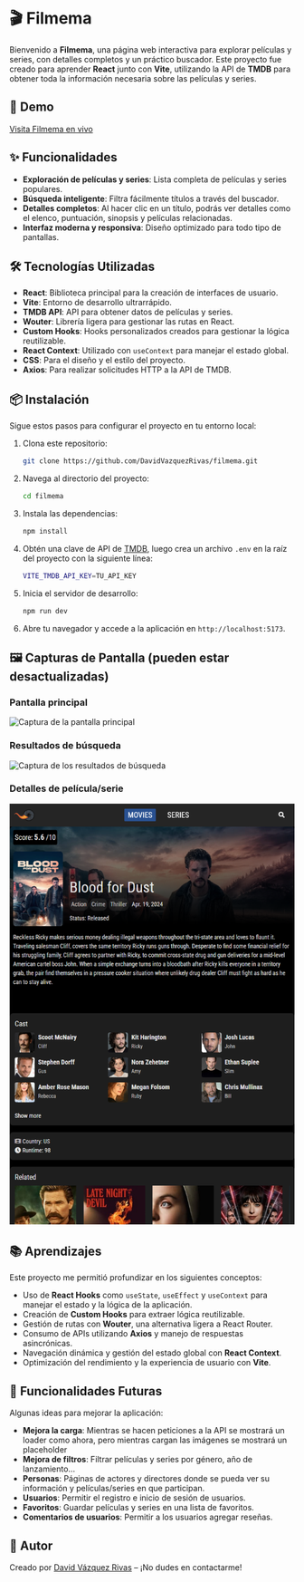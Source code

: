 # 🎬 Filmema

Bienvenido a **Filmema**, una página web interactiva para explorar películas y series, con detalles completos y un práctico buscador. Este proyecto fue creado para aprender **React** junto con **Vite**, utilizando la API de **TMDB** para obtener toda la información necesaria sobre las películas y series.

## 🚀 Demo
[Visita Filmema en vivo](https://filmema.vercel.app)

## ✨ Funcionalidades

- **Exploración de películas y series**: Lista completa de películas y series populares.
- **Búsqueda inteligente**: Filtra fácilmente títulos a través del buscador.
- **Detalles completos**: Al hacer clic en un título, podrás ver detalles como el elenco, puntuación, sinopsis y películas relacionadas.
- **Interfaz moderna y responsiva**: Diseño optimizado para todo tipo de pantallas.

## 🛠️ Tecnologías Utilizadas

- **React**: Biblioteca principal para la creación de interfaces de usuario.
- **Vite**: Entorno de desarrollo ultrarrápido.
- **TMDB API**: API para obtener datos de películas y series.
- **Wouter**: Librería ligera para gestionar las rutas en React.
- **Custom Hooks**: Hooks personalizados creados para gestionar la lógica reutilizable.
- **React Context**: Utilizado con `useContext` para manejar el estado global.
- **CSS**: Para el diseño y el estilo del proyecto.
- **Axios**: Para realizar solicitudes HTTP a la API de TMDB.

## 📦 Instalación

Sigue estos pasos para configurar el proyecto en tu entorno local:

1. Clona este repositorio:

    ```bash
    git clone https://github.com/DavidVazquezRivas/filmema.git
    ```

2. Navega al directorio del proyecto:

    ```bash
    cd filmema
    ```

3. Instala las dependencias:

    ```bash
    npm install
    ```

4. Obtén una clave de API de [TMDB](https://www.themoviedb.org/), luego crea un archivo `.env` en la raíz del proyecto con la siguiente línea:

    ```bash
    VITE_TMDB_API_KEY=TU_API_KEY
    ```

5. Inicia el servidor de desarrollo:

    ```bash
    npm run dev
    ```

6. Abre tu navegador y accede a la aplicación en `http://localhost:5173`.

## 🖼️ Capturas de Pantalla (pueden estar desactualizadas)

### Pantalla principal
![Captura de la pantalla principal](public/pantallaprincipal.png)

### Resultados de búsqueda
![Captura de los resultados de búsqueda](public/resultadoBusqueda.png)

### Detalles de película/serie
![Captura de los detalles de una película](public/detalles.png)

## 📚 Aprendizajes

Este proyecto me permitió profundizar en los siguientes conceptos:

- Uso de **React Hooks** como `useState`, `useEffect` y `useContext` para manejar el estado y la lógica de la aplicación.
- Creación de **Custom Hooks** para extraer lógica reutilizable.
- Gestión de rutas con **Wouter**, una alternativa ligera a React Router.
- Consumo de APIs utilizando **Axios** y manejo de respuestas asincrónicas.
- Navegación dinámica y gestión del estado global con **React Context**.
- Optimización del rendimiento y la experiencia de usuario con **Vite**.

## 🔧 Funcionalidades Futuras

Algunas ideas para mejorar la aplicación:

- **Mejora la carga**: Mientras se hacen peticiones a la API se mostrará un loader como ahora, pero mientras cargan las imágenes se mostrará un placeholder
- **Mejora de filtros**: Filtrar películas y series por género, año de lanzamiento...
- **Personas**: Páginas de actores y directores donde se pueda ver su información y películas/series en que participan.
- **Usuarios**: Permitir el registro e inicio de sesión de usuarios.
- **Favoritos**: Guardar películas y series en una lista de favoritos.
- **Comentarios de usuarios**: Permitir a los usuarios agregar reseñas.

## 👤 Autor

Creado por [David Vázquez Rivas](https://github.com/DavidVazquezRivas) – ¡No dudes en contactarme!